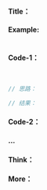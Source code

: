 #### Title：



#### Example:

```

```



#### Code-1：

```javascript


// 思路：

// 结果：
```



#### Code-2：

#### ...



#### Think：



#### More：

